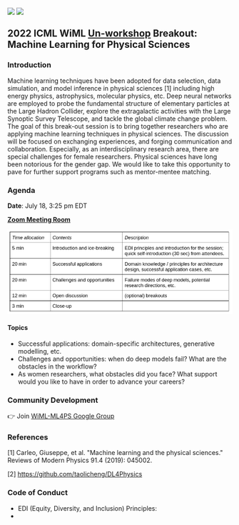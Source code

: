<img align="middle" src="https://user-images.githubusercontent.com/7528451/179375181-a9237bc2-db59-4755-9f95-562583544dd8.png" width="200"/> <img align="middle" src="https://user-images.githubusercontent.com/7528451/179375185-7d340f09-2318-46ef-b18a-53b1cbcacafa.png" width="150"/>

## 2022 ICML WiML [Un-workshop](https://sites.google.com/wimlworkshop.org/wiml-unworkshop2022/) Breakout: Machine Learning for Physical Sciences

### Introduction
Machine learning techniques have been adopted for data selection, data simulation, and model inference in physical sciences [1] including high energy physics, astrophysics, molecular physics, etc. Deep neural networks are employed to probe the fundamental structure of elementary particles at the Large Hadron Collider, explore the extragalactic activities with the Large Synoptic Survey Telescope, and tackle the global climate change problem. The goal of this break-out session is to bring together researchers who are applying machine learning techniques in physical sciences. The discussion will be focused on exchanging experiences, and forging communication and collaboration. Especially, as an interdisciplinary research area, there are special challenges for female researchers. Physical sciences have long been notorious for the gender gap. We would like to take this opportunity to pave for further support programs such as mentor-mentee matching.

### Agenda

**Date**: July 18, 3:25 pm EDT

[**Zoom Meeting Room**](https://umontreal.zoom.us/j/87026523803?pwd=N2xDVUpyanRIVTNsbThnY0QyTmdMUT09)

![](assets/ML4PS-agenda.png)

#### Topics
* Successful applications: domain-specific architectures, generative modelling, etc. 
* Challenges and opportunities: when do deep models fail? What are the obstacles in the workflow? 
* As women researchers, what obstacles did you face? What support would you like to have in order to advance your careers?

### Community Development

:point_right: Join [WiML-ML4PS Google Group](https://groups.google.com/g/wiml-ml4ps)

### References

[1] Carleo, Giuseppe, et al. "Machine learning and the physical sciences." Reviews of Modern Physics 91.4 (2019): 045002.

[2] https://github.com/taolicheng/DL4Physics

### Code of Conduct
* EDI (Equity, Diversity, and Inclusion) Principles:
* 
